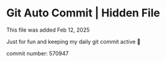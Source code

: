 # Git Auto Commit | Hidden File

This file was added Feb 12, 2025

Just for fun and keeping my daily git commit active 🤪

commit number: 570947
